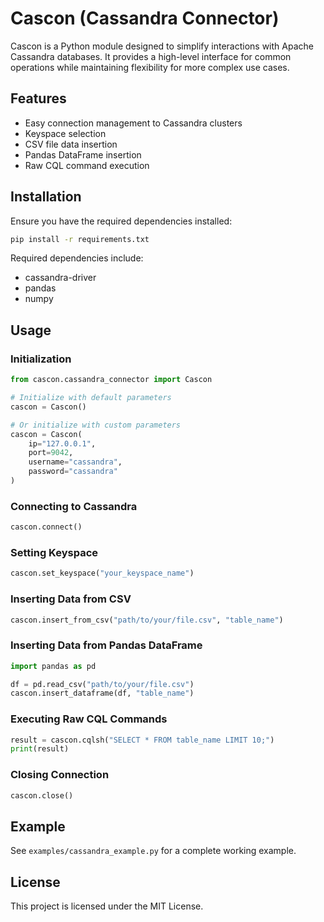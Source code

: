 # Cascon (Cassandra Connector)

Cascon is a Python module designed to simplify interactions with Apache Cassandra databases. It provides a high-level interface for common operations while maintaining flexibility for more complex use cases.

## Features

- Easy connection management to Cassandra clusters
- Keyspace selection
- CSV file data insertion
- Pandas DataFrame insertion
- Raw CQL command execution

## Installation

Ensure you have the required dependencies installed:

```bash
pip install -r requirements.txt
```

Required dependencies include:
- cassandra-driver
- pandas
- numpy

## Usage

### Initialization

```python
from cascon.cassandra_connector import Cascon

# Initialize with default parameters
cascon = Cascon()

# Or initialize with custom parameters
cascon = Cascon(
    ip="127.0.0.1",
    port=9042,
    username="cassandra",
    password="cassandra"
)
```

### Connecting to Cassandra

```python
cascon.connect()
```

### Setting Keyspace

```python
cascon.set_keyspace("your_keyspace_name")
```

### Inserting Data from CSV

```python
cascon.insert_from_csv("path/to/your/file.csv", "table_name")
```

### Inserting Data from Pandas DataFrame

```python
import pandas as pd

df = pd.read_csv("path/to/your/file.csv")
cascon.insert_dataframe(df, "table_name")
```

### Executing Raw CQL Commands

```python
result = cascon.cqlsh("SELECT * FROM table_name LIMIT 10;")
print(result)
```

### Closing Connection

```python
cascon.close()
```

## Example

See `examples/cassandra_example.py` for a complete working example.

## License

This project is licensed under the MIT License.